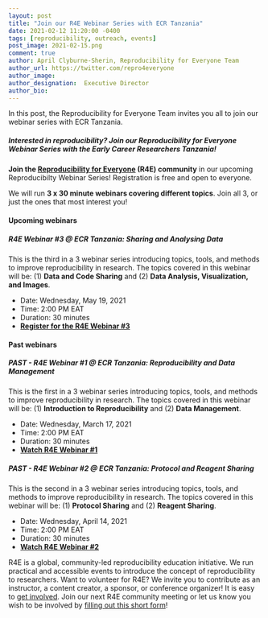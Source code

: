 ```yaml
---
layout: post
title: "Join our R4E Webinar Series with ECR Tanzania"
date: 2021-02-12 11:20:00 -0400
tags: [reproducibility, outreach, events]
post_image: 2021-02-15.png
comment: true
author: April Clyburne-Sherin, Reproducibility for Everyone Team
author_url: https://twitter.com/repro4everyone
author_image: 
author_designation:  Executive Director
author_bio: 
---
```


In this post, the Reproducibility for Everyone Team invites you all to join our webinar series with ECR Tanzania. 

##### Interested in reproducibility? Join our Reproducibility for Everyone Webinar Series with the Early Career Researchers Tanzania!

**Join the [Reproducibility for Everyone][r4e] (R4E) community** in our upcoming Reproducibilty Webinar Series! Registration is free and open to everyone.

We will run **3 x 30 minute webinars covering different topics**. Join all 3, or just the ones that most interest you!

#### **Upcoming webinars**

##### **R4E Webinar #3 @ ECR Tanzania: Sharing and Analysing Data**

This is the third in a 3 webinar series introducing topics, tools, and methods to improve reproducibility in research. The topics covered in this webinar will be: (1) **Data and Code Sharing** and (2) **Data Analysis, Visualization, and Images**.

- Date: Wednesday, May 19, 2021
- Time: 2:00 PM EAT   
- Duration: 30 minutes
- **[Register for the R4E Webinar #3][register3]**

#### **Past webinars**

##### **PAST - R4E Webinar #1 @ ECR Tanzania: Reproducibility and Data Management**

This is the first in a 3 webinar series introducing topics, tools, and methods to improve reproducibility in research. The topics covered in this webinar will be: (1) **Introduction to Reproducibility** and (2) **Data Management**.

- Date: Wednesday, March 17, 2021
- Time: 2:00 PM EAT 
- Duration: 30 minutes   
- **[Watch R4E Webinar #1][register1]**

##### **PAST - R4E Webinar #2 @ ECR Tanzania: Protocol and Reagent Sharing**

This is the second in a 3 webinar series introducing topics, tools, and methods to improve reproducibility in research. The topics covered in this webinar will be: (1) **Protocol Sharing** and (2) **Reagent Sharing**.

- Date: Wednesday, April 14, 2021
- Time: 2:00 PM EAT  
- Duration: 30 minutes
- **[Watch R4E Webinar #2][register2]**



R4E is a global, community-led reproducibility education initiative. We run practical and accessible events to introduce the concept of reproducibility to researchers. Want to volunteer for R4E? We invite you to contribute as an instructor, a content creator, a sponsor, or conference organizer! It is easy to [get involved][joinus]. Join our next R4E community meeting or let us know you wish to be involved by [filling out this short form][shortform]!


[r4e]: https://repro4everyone.org/
[register1]: https://youtu.be/mJ3Y704gYn8
[register2]: https://youtu.be/AdC4PSbiDeg
[register3]:  https://us02web.zoom.us/meeting/register/tZApf-6hqDgjE9Y3to1alNPI6v_tE3dpTRHA
[joinus]: https://repro4everyone.org/pages/join/
[shortform]: https://forms.gle/o3qG65w8bfj7Kq9L6